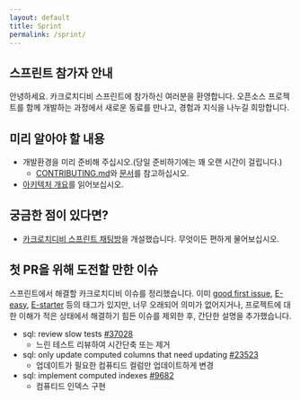 ```yaml
---
layout: default
title: Sprint
permalink: /sprint/
---
```


## 스프린트 참가자 안내

안녕하세요. 카크로치디비 스프린트에 참가하신 여러분을 환영합니다. 오픈소스 프로젝트를 함께 개발하는 과정에서 새로운 동료를 만나고, 경험과 지식을 나누길 희망합니다.

## 미리 알아야 할 내용

- 개발환경을 미리 준비해 주십시오.(당일 준비하기에는 꽤 오랜 시간이 걸립니다.)
	- [CONTRIBUTING.md](https://github.com/cockroachdb/cockroach/blob/master/CONTRIBUTING.md)와 [문서](https://marsettler.com/docs/stable/ko/contribute-to-cockroachdb.html)를 참고하십시오.
- [아키텍처 개요](https://marsettler.com/docs/stable/ko/architecture/overview.html)를 읽어보십시오.

## 궁금한 점이 있다면?

- [카크로치디비 스프린트 채팅방](https://gitter.im/koreacockroach/sprint)을 개설했습니다. 무엇이든 편하게 물어보십시오.

## 첫 PR을 위해 도전할 만한 이슈

스프린트에서 해결할 카크로치디비 이슈를 정리했습니다. 이미 [good first issue](https://github.com/cockroachdb/cockroach/issues?q=is%3Aopen+is%3Aissue+label%3A%22good+first+issue%22), [E-easy](https://github.com/cockroachdb/cockroach/issues?q=is%3Aopen+is%3Aissue+label%3AE-easy), [E-starter](https://github.com/cockroachdb/cockroach/issues?q=is%3Aissue+is%3Aopen+label%3AE-starter) 등의 태그가 있지만, 너무 오래되어 의미가 없어지거나, 프로젝트에 대한 이해가 적은 상태에서 해결하기 힘든 이슈를 제외한 후, 간단한 설명을 추가했습니다.

- sql: review slow tests [#37028](https://github.com/cockroachdb/cockroach/issues/37028)
	- 느린 테스트 리뷰하여 시간단축 또는 제거
- sql: only update computed columns that need updating [#23523](https://github.com/cockroachdb/cockroach/issues/23523)
	- 업데이트가 필요한 컴퓨티드 컬럼만 업데이트하게 변경
- sql: implement computed indexes [#9682](https://github.com/cockroachdb/cockroach/issues/9682)
	- 컴퓨티드 인덱스 구현

